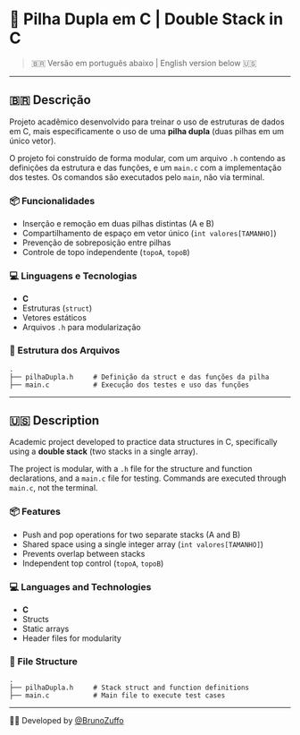 # 🧩 Pilha Dupla em C | Double Stack in C

> 🇧🇷 Versão em português abaixo | English version below 🇺🇸

---

## 🇧🇷 Descrição

Projeto acadêmico desenvolvido para treinar o uso de estruturas de dados em C, mais especificamente o uso de uma **pilha dupla** (duas pilhas em um único vetor).

O projeto foi construído de forma modular, com um arquivo `.h` contendo as definições da estrutura e das funções, e um `main.c` com a implementação dos testes. Os comandos são executados pelo `main`, não via terminal.

### 📦 Funcionalidades

- Inserção e remoção em duas pilhas distintas (A e B)
- Compartilhamento de espaço em vetor único (`int valores[TAMANHO]`)
- Prevenção de sobreposição entre pilhas
- Controle de topo independente (`topoA`, `topoB`)

### 💻 Linguagens e Tecnologias

- **C**
- Estruturas (`struct`)
- Vetores estáticos
- Arquivos `.h` para modularização

### 📁 Estrutura dos Arquivos

```
.
├── pilhaDupla.h     # Definição da struct e das funções da pilha
├── main.c           # Execução dos testes e uso das funções
```

---

## 🇺🇸 Description

Academic project developed to practice data structures in C, specifically using a **double stack** (two stacks in a single array).

The project is modular, with a `.h` file for the structure and function declarations, and a `main.c` file for testing. Commands are executed through `main.c`, not the terminal.

### 📦 Features

- Push and pop operations for two separate stacks (A and B)
- Shared space using a single integer array (`int valores[TAMANHO]`)
- Prevents overlap between stacks
- Independent top control (`topoA`, `topoB`)

### 💻 Languages and Technologies

- **C**
- Structs
- Static arrays
- Header files for modularity

### 📁 File Structure

```
.
├── pilhaDupla.h     # Stack struct and function definitions
├── main.c           # Main file to execute test cases
```

---

👨‍💻 Developed by [@BrunoZuffo](https://github.com/BrunoZuffo)
